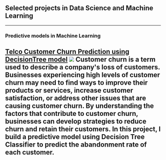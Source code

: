 ## Selected projects in Data Science and Machine Learning

---

### Predictive models in Machine Learning

[Telco Customer Churn Prediction using DecisionTree model](/sample_page)
<img src="images/dummy_thumbnail.jpg?raw=true"/>
Customer churn is a term used to describe a company's loss of customers.
Businesses experiencing high levels of customer churn may need to find ways to improve their products or services, increase customer satisfaction, or address other issues that are causing customer churn. By understanding the factors that contribute to customer churn, businesses can develop strategies to reduce churn and retain their customers.
In this project, I build a predictive model using Decision Tree Classifier to predict the abandonment rate of each customer.
---



